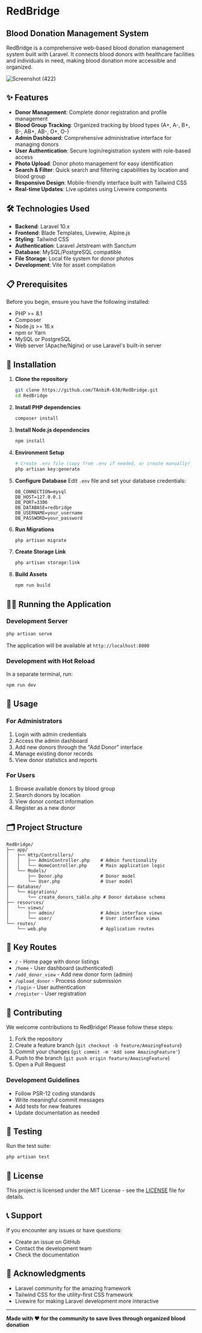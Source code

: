 # RedBridge
## Blood Donation Management System

RedBridge is a comprehensive web-based blood donation management system built with Laravel. It connects blood donors with healthcare facilities and individuals in need, making blood donation more accessible and organized.

![Screenshot (422)](https://github.com/user-attachments/assets/e7d6be76-f1c3-42fb-9765-ce023bfa067f)

## ✨ Features

- **Donor Management**: Complete donor registration and profile management
- **Blood Group Tracking**: Organized tracking by blood types (A+, A-, B+, B-, AB+, AB-, O+, O-)
- **Admin Dashboard**: Comprehensive administrative interface for managing donors
- **User Authentication**: Secure login/registration system with role-based access
- **Photo Upload**: Donor photo management for easy identification
- **Search & Filter**: Quick search and filtering capabilities by location and blood group
- **Responsive Design**: Mobile-friendly interface built with Tailwind CSS
- **Real-time Updates**: Live updates using Livewire components

## 🛠️ Technologies Used

- **Backend**: Laravel 10.x
- **Frontend**: Blade Templates, Livewire, Alpine.js
- **Styling**: Tailwind CSS
- **Authentication**: Laravel Jetstream with Sanctum
- **Database**: MySQL/PostgreSQL compatible
- **File Storage**: Local file system for donor photos
- **Development**: Vite for asset compilation

## 📋 Prerequisites

Before you begin, ensure you have the following installed:

- PHP >= 8.1
- Composer
- Node.js >= 16.x
- npm or Yarn
- MySQL or PostgreSQL
- Web server (Apache/Nginx) or use Laravel's built-in server

## 🚀 Installation

1. **Clone the repository**
   ```bash
   git clone https://github.com/TAnbiR-638/RedBridge.git
   cd RedBridge
   ```

2. **Install PHP dependencies**
   ```bash
   composer install
   ```

3. **Install Node.js dependencies**
   ```bash
   npm install
   ```

4. **Environment Setup**
   ```bash
   # Create .env file (copy from .env if needed, or create manually)
   php artisan key:generate
   ```

5. **Configure Database**
   Edit `.env` file and set your database credentials:
   ```env
   DB_CONNECTION=mysql
   DB_HOST=127.0.0.1
   DB_PORT=3306
   DB_DATABASE=redbridge
   DB_USERNAME=your_username
   DB_PASSWORD=your_password
   ```

6. **Run Migrations**
   ```bash
   php artisan migrate
   ```

7. **Create Storage Link**
   ```bash
   php artisan storage:link
   ```

8. **Build Assets**
   ```bash
   npm run build
   ```

## 🏃‍♂️ Running the Application

### Development Server
```bash
php artisan serve
```
The application will be available at `http://localhost:8000`

### Development with Hot Reload
In a separate terminal, run:
```bash
npm run dev
```

## 📖 Usage

### For Administrators
1. Login with admin credentials
2. Access the admin dashboard
3. Add new donors through the "Add Donor" interface
4. Manage existing donor records
5. View donor statistics and reports

### For Users
1. Browse available donors by blood group
2. Search donors by location
3. View donor contact information
4. Register as a new donor

## 🗂️ Project Structure

```
RedBridge/
├── app/
│   ├── Http/Controllers/
│   │   ├── AdminController.php    # Admin functionality
│   │   └── HomeController.php     # Main application logic
│   └── Models/
│       ├── Donor.php              # Donor model
│       └── User.php               # User model
├── database/
│   └── migrations/
│       └── create_donors_table.php # Donor database schema
├── resources/
│   └── views/
│       ├── admin/                 # Admin interface views
│       └── user/                  # User interface views
└── routes/
    └── web.php                    # Application routes
```

## 🔑 Key Routes

- `/` - Home page with donor listings
- `/home` - User dashboard (authenticated)
- `/add_donor_view` - Add new donor form (admin)
- `/upload_donor` - Process donor submission
- `/login` - User authentication
- `/register` - User registration

## 🤝 Contributing

We welcome contributions to RedBridge! Please follow these steps:

1. Fork the repository
2. Create a feature branch (`git checkout -b feature/AmazingFeature`)
3. Commit your changes (`git commit -m 'Add some AmazingFeature'`)
4. Push to the branch (`git push origin feature/AmazingFeature`)
5. Open a Pull Request

### Development Guidelines
- Follow PSR-12 coding standards
- Write meaningful commit messages
- Add tests for new features
- Update documentation as needed

## 🧪 Testing

Run the test suite:
```bash
php artisan test
```

## 📄 License

This project is licensed under the MIT License - see the [LICENSE](LICENSE) file for details.

## 📞 Support

If you encounter any issues or have questions:

- Create an issue on GitHub
- Contact the development team
- Check the documentation

## 🙏 Acknowledgments

- Laravel community for the amazing framework
- Tailwind CSS for the utility-first CSS framework
- Livewire for making Laravel development more interactive

---

**Made with ❤️ for the community to save lives through organized blood donation**
